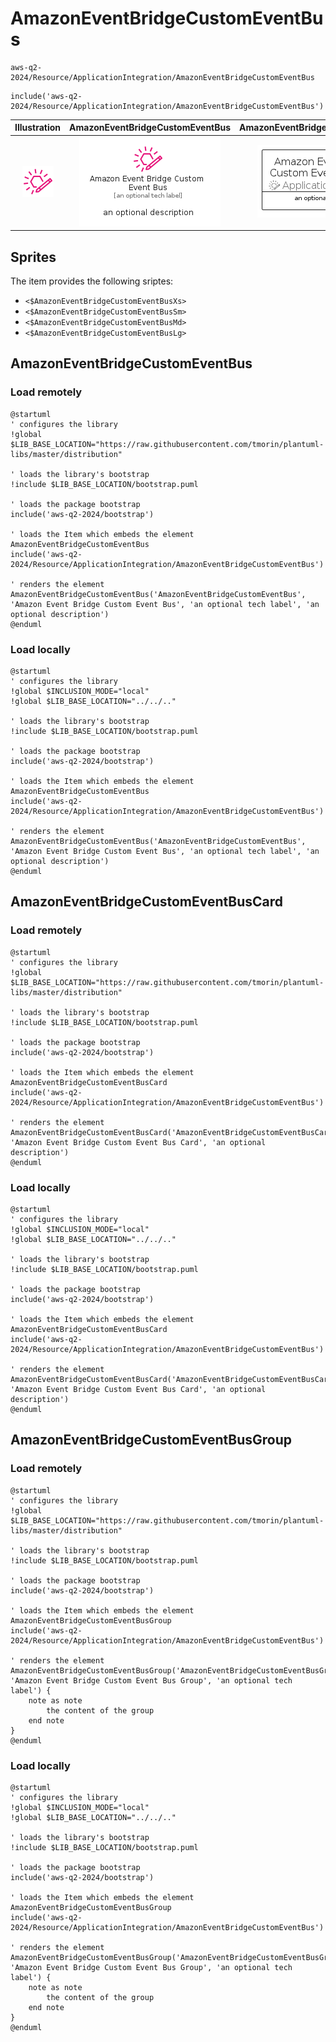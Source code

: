 # AmazonEventBridgeCustomEventBus


```text
aws-q2-2024/Resource/ApplicationIntegration/AmazonEventBridgeCustomEventBus
```

```text
include('aws-q2-2024/Resource/ApplicationIntegration/AmazonEventBridgeCustomEventBus')
```



| Illustration | AmazonEventBridgeCustomEventBus | AmazonEventBridgeCustomEventBusCard | AmazonEventBridgeCustomEventBusGroup |
| :---: | :---: | :---: | :---: |
| ![illustration for Illustration](../../../aws-q2-2024/Resource/ApplicationIntegration/AmazonEventBridgeCustomEventBus.png) | ![illustration for AmazonEventBridgeCustomEventBus](../../../aws-q2-2024/Resource/ApplicationIntegration/AmazonEventBridgeCustomEventBus.Local.png) | ![illustration for AmazonEventBridgeCustomEventBusCard](../../../aws-q2-2024/Resource/ApplicationIntegration/AmazonEventBridgeCustomEventBusCard.Local.png) | ![illustration for AmazonEventBridgeCustomEventBusGroup](../../../aws-q2-2024/Resource/ApplicationIntegration/AmazonEventBridgeCustomEventBusGroup.Local.png) |



## Sprites
The item provides the following sriptes:

- `<$AmazonEventBridgeCustomEventBusXs>`
- `<$AmazonEventBridgeCustomEventBusSm>`
- `<$AmazonEventBridgeCustomEventBusMd>`
- `<$AmazonEventBridgeCustomEventBusLg>`





## AmazonEventBridgeCustomEventBus

### Load remotely
```plantuml
@startuml
' configures the library
!global $LIB_BASE_LOCATION="https://raw.githubusercontent.com/tmorin/plantuml-libs/master/distribution"

' loads the library's bootstrap
!include $LIB_BASE_LOCATION/bootstrap.puml

' loads the package bootstrap
include('aws-q2-2024/bootstrap')

' loads the Item which embeds the element AmazonEventBridgeCustomEventBus
include('aws-q2-2024/Resource/ApplicationIntegration/AmazonEventBridgeCustomEventBus')

' renders the element
AmazonEventBridgeCustomEventBus('AmazonEventBridgeCustomEventBus', 'Amazon Event Bridge Custom Event Bus', 'an optional tech label', 'an optional description')
@enduml
```

### Load locally
```plantuml
@startuml
' configures the library
!global $INCLUSION_MODE="local"
!global $LIB_BASE_LOCATION="../../.."

' loads the library's bootstrap
!include $LIB_BASE_LOCATION/bootstrap.puml

' loads the package bootstrap
include('aws-q2-2024/bootstrap')

' loads the Item which embeds the element AmazonEventBridgeCustomEventBus
include('aws-q2-2024/Resource/ApplicationIntegration/AmazonEventBridgeCustomEventBus')

' renders the element
AmazonEventBridgeCustomEventBus('AmazonEventBridgeCustomEventBus', 'Amazon Event Bridge Custom Event Bus', 'an optional tech label', 'an optional description')
@enduml
```

## AmazonEventBridgeCustomEventBusCard

### Load remotely
```plantuml
@startuml
' configures the library
!global $LIB_BASE_LOCATION="https://raw.githubusercontent.com/tmorin/plantuml-libs/master/distribution"

' loads the library's bootstrap
!include $LIB_BASE_LOCATION/bootstrap.puml

' loads the package bootstrap
include('aws-q2-2024/bootstrap')

' loads the Item which embeds the element AmazonEventBridgeCustomEventBusCard
include('aws-q2-2024/Resource/ApplicationIntegration/AmazonEventBridgeCustomEventBus')

' renders the element
AmazonEventBridgeCustomEventBusCard('AmazonEventBridgeCustomEventBusCard', 'Amazon Event Bridge Custom Event Bus Card', 'an optional description')
@enduml
```

### Load locally
```plantuml
@startuml
' configures the library
!global $INCLUSION_MODE="local"
!global $LIB_BASE_LOCATION="../../.."

' loads the library's bootstrap
!include $LIB_BASE_LOCATION/bootstrap.puml

' loads the package bootstrap
include('aws-q2-2024/bootstrap')

' loads the Item which embeds the element AmazonEventBridgeCustomEventBusCard
include('aws-q2-2024/Resource/ApplicationIntegration/AmazonEventBridgeCustomEventBus')

' renders the element
AmazonEventBridgeCustomEventBusCard('AmazonEventBridgeCustomEventBusCard', 'Amazon Event Bridge Custom Event Bus Card', 'an optional description')
@enduml
```

## AmazonEventBridgeCustomEventBusGroup

### Load remotely
```plantuml
@startuml
' configures the library
!global $LIB_BASE_LOCATION="https://raw.githubusercontent.com/tmorin/plantuml-libs/master/distribution"

' loads the library's bootstrap
!include $LIB_BASE_LOCATION/bootstrap.puml

' loads the package bootstrap
include('aws-q2-2024/bootstrap')

' loads the Item which embeds the element AmazonEventBridgeCustomEventBusGroup
include('aws-q2-2024/Resource/ApplicationIntegration/AmazonEventBridgeCustomEventBus')

' renders the element
AmazonEventBridgeCustomEventBusGroup('AmazonEventBridgeCustomEventBusGroup', 'Amazon Event Bridge Custom Event Bus Group', 'an optional tech label') {
    note as note
        the content of the group
    end note
}
@enduml
```

### Load locally
```plantuml
@startuml
' configures the library
!global $INCLUSION_MODE="local"
!global $LIB_BASE_LOCATION="../../.."

' loads the library's bootstrap
!include $LIB_BASE_LOCATION/bootstrap.puml

' loads the package bootstrap
include('aws-q2-2024/bootstrap')

' loads the Item which embeds the element AmazonEventBridgeCustomEventBusGroup
include('aws-q2-2024/Resource/ApplicationIntegration/AmazonEventBridgeCustomEventBus')

' renders the element
AmazonEventBridgeCustomEventBusGroup('AmazonEventBridgeCustomEventBusGroup', 'Amazon Event Bridge Custom Event Bus Group', 'an optional tech label') {
    note as note
        the content of the group
    end note
}
@enduml
```

